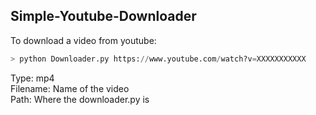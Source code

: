 ## Simple-Youtube-Downloader

To download a video from youtube:

```python
> python Downloader.py https://www.youtube.com/watch?v=XXXXXXXXXXX
```

Type: mp4  
Filename: Name of the video  
Path: Where the downloader.py is